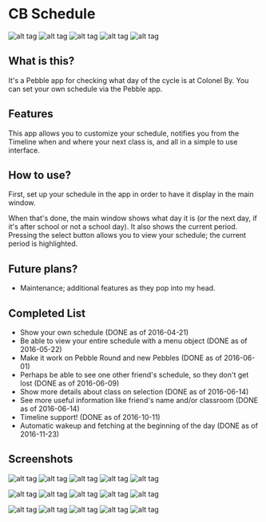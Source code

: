 # CB Schedule

![alt tag](https://github.com/cheeseisdisgusting/cbschedule/blob/master/screenshots/mainWind.png)
![alt tag](https://github.com/cheeseisdisgusting/cbschedule/blob/master/screenshots/appSchedule.png)
![alt tag](https://github.com/cheeseisdisgusting/cbschedule/blob/master/screenshots/extraDetailWindow_Basalt.png)
![alt tag](https://github.com/cheeseisdisgusting/cbschedule/blob/master/screenshots/timeline_basalt.png)
![alt tag](https://github.com/cheeseisdisgusting/cbschedule/blob/master/screenshots/timeline_basalt_1.png)


## What is this?

It's a Pebble app for checking what day of the cycle is at Colonel By. You can set your own schedule via the Pebble app.

## Features

This app allows you to customize your schedule, notifies you from the Timeline when and where your next class is, and all in a simple to use interface.

## How to use?

First, set up your schedule in the app in order to have it display in the main window.

When that's done, the main window shows what day it is (or the next day, if it's after school or not a school day). It also shows the current period. Pressing the select button allows you to view your schedule; the current period is highlighted.

## Future plans?

- Maintenance; additional features as they pop into my head.

## Completed List

- Show your own schedule (DONE as of 2016-04-21)
- Be able to view your entire schedule with a menu object (DONE as of 2016-05-22)
- Make it work on Pebble Round and new Pebbles (DONE as of 2016-06-01)
- Perhaps be able to see one other friend's schedule, so they don't get lost (DONE as of 2016-06-09)
- Show more details about class on selection (DONE as of 2016-06-14)
- See more useful information like friend's name and/or classroom (DONE as of 2016-06-14)
- Timeline support! (DONE as of 2016-10-11)
- Automatic wakeup and fetching at the beginning of the day (DONE as of 2016-11-23)

## Screenshots

![alt tag](https://github.com/cheeseisdisgusting/cbschedule/blob/master/screenshots/Main%20Menu%20v2.gif)
![alt tag](https://github.com/cheeseisdisgusting/cbschedule/blob/master/screenshots/Friend%20Menu%20v2.gif)
![alt tag](https://github.com/cheeseisdisgusting/cbschedule/blob/master/screenshots/extraDetailWindow_Basalt.png)
![alt tag](https://github.com/cheeseisdisgusting/cbschedule/blob/master/screenshots/timeline_basalt.png)
![alt tag](https://github.com/cheeseisdisgusting/cbschedule/blob/master/screenshots/timeline_basalt_1.png)

![alt tag](https://github.com/cheeseisdisgusting/cbschedule/blob/master/screenshots/mainWindBnW.png)
![alt tag](https://github.com/cheeseisdisgusting/cbschedule/blob/master/screenshots/scheduleMenuBnW.png)
![alt tag](https://github.com/cheeseisdisgusting/cbschedule/blob/master/screenshots/extraDetailsAplite_2.png)
![alt tag](https://github.com/cheeseisdisgusting/cbschedule/blob/master/screenshots/timeline_aplite.png)
![alt tag](https://github.com/cheeseisdisgusting/cbschedule/blob/master/screenshots/timeline_aplite_v2.png)

![alt tag](https://github.com/cheeseisdisgusting/cbschedule/blob/master/screenshots/mainWindRound.png)
![alt tag](https://github.com/cheeseisdisgusting/cbschedule/blob/master/screenshots/scheduleMenuRound.png)
![alt tag](https://github.com/cheeseisdisgusting/cbschedule/blob/master/screenshots/extraDetails_chalk.png)
![alt tag](https://github.com/cheeseisdisgusting/cbschedule/blob/master/screenshots/timeline_chalk.png)
![alt tag](https://github.com/cheeseisdisgusting/cbschedule/blob/master/screenshots/timeline_chalk_v2.png)
